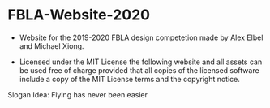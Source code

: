 # FBLA-Website-2020

* Website for the 2019-2020 FBLA design competetion made by Alex Elbel and Michael Xiong.

* Licensed under the MIT License the following website and all assets can be used free of charge provided that all copies of the licensed software include a copy of the MIT License terms and the copyright notice.

Slogan Idea:
Flying has never been easier
